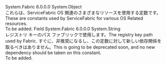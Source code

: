 <Type Name="FabricConstants" FullName="System.Fabric.FabricConstants">
  <TypeSignature Language="C#" Value="public static class FabricConstants" />
  <TypeSignature Language="ILAsm" Value=".class public auto ansi abstract sealed beforefieldinit FabricConstants extends System.Object" />
  <TypeSignature Language="DocId" Value="T:System.Fabric.FabricConstants" />
  <TypeSignature Language="VB.NET" Value="Public Class FabricConstants" />
  <TypeSignature Language="F#" Value="type FabricConstants = class" />
  <AssemblyInfo>
    <AssemblyName>System.Fabric</AssemblyName>
    <AssemblyVersion>6.0.0.0</AssemblyVersion>
  </AssemblyInfo>
  <Base>
    <BaseTypeName>System.Object</BaseTypeName>
  </Base>
  <Interfaces />
  <Docs>
    <summary>
      <para>
            <span data-ttu-id="df48c-101">これらは、ServiceFabric OS 関連のさまざまなリソースを使用する定数です。</span><span class="sxs-lookup"><span data-stu-id="df48c-101">These are constants used by ServiceFabric for various OS Related resources.</span></span>
            </para>
    </summary>
    <remarks>To be added.</remarks>
  </Docs>
  <Members>
    <Member MemberName="FabricRegistryKeyPath">
      <MemberSignature Language="C#" Value="public const string FabricRegistryKeyPath;" />
      <MemberSignature Language="ILAsm" Value=".field public static literal string FabricRegistryKeyPath" />
      <MemberSignature Language="DocId" Value="F:System.Fabric.FabricConstants.FabricRegistryKeyPath" />
      <MemberSignature Language="VB.NET" Value="Public Const FabricRegistryKeyPath As String " />
      <MemberSignature Language="F#" Value="val mutable FabricRegistryKeyPath : string" Usage="System.Fabric.FabricConstants.FabricRegistryKeyPath" />
      <MemberType>Field</MemberType>
      <AssemblyInfo>
        <AssemblyName>System.Fabric</AssemblyName>
        <AssemblyVersion>6.0.0.0</AssemblyVersion>
      </AssemblyInfo>
      <ReturnValue>
        <ReturnType>System.String</ReturnType>
      </ReturnValue>
      <Docs>
        <summary>
            <span data-ttu-id="df48c-102">レジストリ キーのパス ファブリックで使用します。</span><span class="sxs-lookup"><span data-stu-id="df48c-102">The registry key path used by Fabric.</span></span> <span data-ttu-id="df48c-103">すぐに、非推奨になるし、この定数に対して新しい依存関係を取るべきはありません。</span><span class="sxs-lookup"><span data-stu-id="df48c-103">This is going to be deprecated soon, and no new dependency should be taken on this constant.</span></span>
            </summary>
        <remarks>To be added.</remarks>
      </Docs>
    </Member>
  </Members>
</Type>